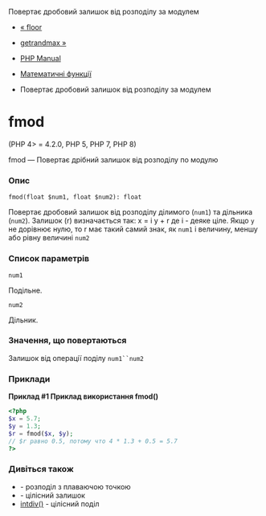 Повертає дробовий залишок від розподілу за модулем

-   [« floor](function.floor.html)
    
-   [getrandmax »](function.getrandmax.html)
    
-   [PHP Manual](index.html)
    
-   [Математичні функції](ref.math.html)
    
-   Повертає дробовий залишок від розподілу за модулем
    

# fmod

(PHP 4> = 4.2.0, PHP 5, PHP 7, PHP 8)

fmod — Повертає дрібний залишок від розподілу по модулю

### Опис

```methodsynopsis
fmod(float $num1, float $num2): float
```

Повертає дробовий залишок від розподілу ділимого (`num1`) та дільника (`num2`). Залишок (r) визначається так: x = i y + r де i - деяке ціле. Якщо `y` не дорівнює нулю, то r має такий самий знак, як `num1` і величину, меншу або рівну величині `num2`

### Список параметрів

`num1`

Подільне.

`num2`

Дільник.

### Значення, що повертаються

Залишок від операції поділу `num1``num2`

### Приклади

**Приклад #1 Приклад використання **fmod()****

```php
<?php
$x = 5.7;
$y = 1.3;
$r = fmod($x, $y);
// $r равно 0.5, потому что 4 * 1.3 + 0.5 = 5.7
?>
```

### Дивіться також

-   [](language.operators.arithmetic.html)\- розподіл з плаваючою точкою
-   [](language.operators.arithmetic.html)\- цілісний залишок
-   [intdiv()](function.intdiv.html) - цілісний поділ